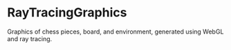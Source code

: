 # RayTracingGraphics
Graphics of chess pieces, board, and environment, generated using WebGL and ray tracing. 
